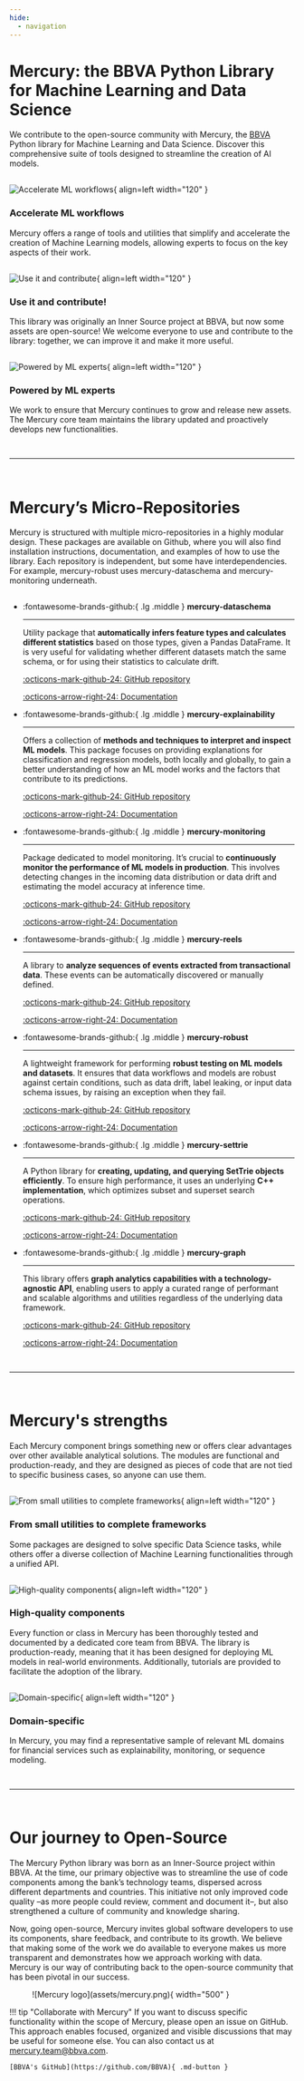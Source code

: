 ```yaml
---
hide:
  - navigation  
---
```


# Mercury: the BBVA Python Library for Machine Learning and Data Science

We contribute to the open-source community with Mercury, the [BBVA](https://www.bbva.es/en/) Python library for Machine Learning and Data Science. Discover this comprehensive suite of tools designed to streamline the creation of AI models.

<div style="height: 1px;"></div>

![Accelerate ML workflows](assets/index_1.png){ align=left width="120" }

### Accelerate ML workflows

Mercury offers a range of tools and utilities that simplify and accelerate the creation of Machine Learning models, allowing experts to focus on the key aspects of their work.

<div style="height: 1px;"></div>

![Use it and contribute](assets/index_2.png){ align=left width="120" }

### Use it and contribute!

This library was originally an Inner Source project at BBVA, but now some assets are open-source! We welcome everyone to use and contribute to the library: together, we can improve it and make it more useful.

<div style="height: 1px;"></div>

![Powered by ML experts](assets/index_3.png){ align=left width="120" }

### Powered by ML experts

We work to ensure that Mercury continues to grow and release new assets. The Mercury core team maintains the library updated and proactively develops new functionalities.

<div style="height: 15px;"></div>

<hr>

<div style="height: 15px;"></div>

# Mercury’s Micro-Repositories

Mercury is structured with multiple micro-repositories in a highly modular design. These packages are available on Github, where you will also find installation instructions, documentation, and examples of how to use the library. Each repository is independent, but some have interdependencies. For example, mercury-robust uses mercury-dataschema and mercury-monitoring underneath.

<div style="height: 1px;"></div>

<div class="grid cards" markdown>

-   :fontawesome-brands-github:{ .lg .middle } __mercury-dataschema__

    ---

    Utility package that **automatically infers feature types and calculates different statistics** based on those types, given a Pandas DataFrame. It is very useful for validating whether different datasets match the same schema, or for using their statistics to calculate drift.

    [:octicons-mark-github-24: GitHub repository](https://github.com/BBVA/mercury-dataschema)

    [:octicons-arrow-right-24: Documentation](https://bbva.github.io/mercury-dataschema/site/)

-   :fontawesome-brands-github:{ .lg .middle } __mercury-explainability__

    ---

    Offers a collection of **methods and techniques to interpret and inspect ML models**. This package focuses on providing explanations for classification and regression models, both locally and globally, to gain a better understanding of how an ML model works and the factors that contribute to its predictions.

    [:octicons-mark-github-24: GitHub repository](https://github.com/BBVA/mercury-explainability)

    [:octicons-arrow-right-24: Documentation](https://bbva.github.io/mercury-explainability/site/)

-   :fontawesome-brands-github:{ .lg .middle } __mercury-monitoring__

    ---

    Package dedicated to model monitoring. It’s crucial to **continuously monitor the performance of ML models in production**. This involves detecting changes in the incoming data distribution or data drift and estimating the model accuracy at inference time.

    [:octicons-mark-github-24: GitHub repository](https://github.com/BBVA/mercury-monitoring)

    [:octicons-arrow-right-24: Documentation](https://bbva.github.io/mercury-monitoring/site/)

-   :fontawesome-brands-github:{ .lg .middle } __mercury-reels__

    ---

    A library to **analyze sequences of events extracted from transactional data**. These events can be automatically discovered or manually defined.

    [:octicons-mark-github-24: GitHub repository](https://github.com/BBVA/mercury-reels)

    [:octicons-arrow-right-24: Documentation](https://bbva.github.io/mercury-reels/)

-   :fontawesome-brands-github:{ .lg .middle } __mercury-robust__

    ---

    A lightweight framework for performing **robust testing on ML models and datasets**. It ensures that data workflows and models are robust against certain conditions, such as data drift, label leaking, or input data schema issues, by raising an exception when they fail.

    [:octicons-mark-github-24: GitHub repository](https://github.com/BBVA/mercury-robust)

    [:octicons-arrow-right-24: Documentation](https://bbva.github.io/mercury-robust/site/)

-   :fontawesome-brands-github:{ .lg .middle } __mercury-settrie__

    ---

    A Python library for **creating, updating, and querying SetTrie objects efficiently**. To ensure high performance, it uses an underlying **C++ implementation**, which optimizes subset and superset search operations.

    [:octicons-mark-github-24: GitHub repository](https://github.com/BBVA/mercury-settrie)

    [:octicons-arrow-right-24: Documentation](https://bbva.github.io/mercury-settrie/)

-   :fontawesome-brands-github:{ .lg .middle } __mercury-graph__

    ---

    This library offers **graph analytics capabilities with a technology-agnostic API**, enabling users to apply a curated range of performant and scalable algorithms and utilities regardless of the underlying data framework.

    [:octicons-mark-github-24: GitHub repository](https://github.com/BBVA/mercury-graph)

    [:octicons-arrow-right-24: Documentation](https://bbva.github.io/mercury-graph/site/)

</div>

<div style="height: 15px;"></div>

<hr>

<div style="height: 15px;"></div>

# Mercury's strengths

Each Mercury component brings something new or offers clear advantages over other available analytical solutions. The modules are functional and production-ready, and they are designed as pieces of code that are not tied to specific business cases, so anyone can use them.

<div style="height: 1px;"></div>

![From small utilities to complete frameworks](assets/index_4.png){ align=left width="120" }

### From small utilities to complete frameworks

Some packages are designed to solve specific Data Science tasks, while others offer a diverse collection of Machine Learning functionalities through a unified API.

<div style="height: 1px;"></div>

![High-quality components](assets/index_5.png){ align=left width="120" }

### High-quality components

Every function or class in Mercury has been thoroughly tested and documented by a dedicated core team from BBVA. The library is production-ready, meaning that it has been designed for deploying ML models in real-world environments. Additionally, tutorials are provided to facilitate the adoption of the library.

<div style="height: 1px;"></div>

![Domain-specific](assets/index_6.png){ align=left width="120" }

### Domain-specific

In Mercury, you may find a representative sample of relevant ML domains for financial services such as explainability, monitoring, or sequence modeling.

<div style="height: 15px;"></div>

<hr>

<div style="height: 15px;"></div>

# Our journey to Open-Source

The Mercury Python library was born as an Inner-Source project within BBVA. At the time, our primary objective was to streamline the use of code components among the bank’s technology teams, dispersed across different departments and countries. This initiative not only improved code quality –as more people could review, comment and document it–, but also strengthened a culture of community and knowledge sharing.

Now, going open-source, Mercury invites global software developers to use its components, share feedback, and contribute to its growth. We believe that making some of the work we do available to everyone makes us more transparent and demonstrates how we approach working with data. Mercury is our way of contributing back to the open-source community that has been pivotal in our success.

<figure markdown="span">
  ![Mercury logo](assets/mercury.png){ width="500" }
</figure>

!!! tip "Collaborate with Mercury"
    If you want to discuss specific functionality within the scope of Mercury, please open an issue on GitHub. This approach enables focused, organized and visible discussions that may be useful for someone else. You can also contact us at [mercury.team@bbva.com](mailto:mercury.team@bbva.com).

    [BBVA's GitHub](https://github.com/BBVA){ .md-button }

<br>